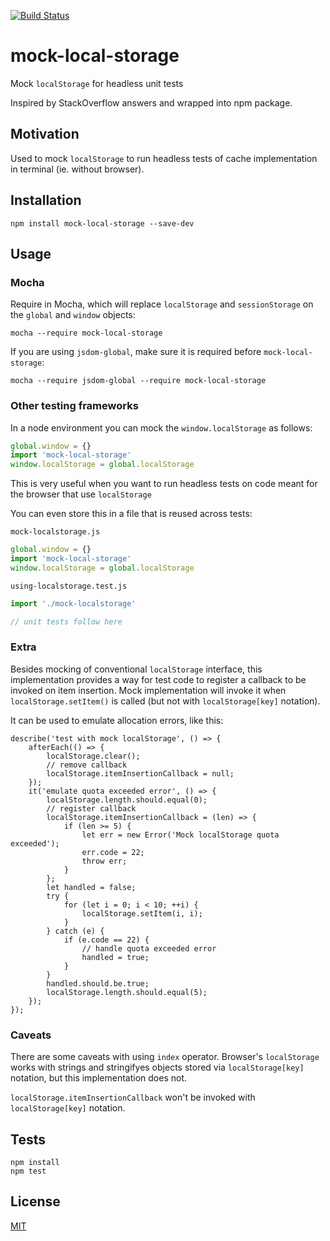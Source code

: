 [![Build Status](https://travis-ci.com/letsrock-today/mock-local-storage.svg?branch=master)](https://travis-ci.com/letsrock-today/mock-local-storage)

# mock-local-storage

Mock `localStorage` for headless unit tests

Inspired by StackOverflow answers and wrapped into npm package.

## Motivation

Used to mock `localStorage` to run headless tests of cache implementation in terminal (ie. without browser).

## Installation

    npm install mock-local-storage --save-dev

## Usage

### Mocha

Require in Mocha, which will replace `localStorage` and `sessionStorage` on the `global` and `window` objects:

    mocha --require mock-local-storage

If you are using `jsdom-global`, make sure it is required before `mock-local-storage`:  

    mocha --require jsdom-global --require mock-local-storage

### Other testing frameworks

In a node environment you can mock the `window.localStorage` as follows:

```js
global.window = {}
import 'mock-local-storage'
window.localStorage = global.localStorage
```

This is very useful when you want to run headless tests on code meant for the browser that use `localStorage`

You can even store this in a file that is reused across tests:

`mock-localstorage.js`

```js
global.window = {}
import 'mock-local-storage'
window.localStorage = global.localStorage
```

`using-localstorage.test.js`

```js
import './mock-localstorage'

// unit tests follow here
```

### Extra

Besides mocking of conventional `localStorage` interface, this implementation provides
a way for test code to register a callback to be invoked on item insertion.
Mock implementation will invoke it when `localStorage.setItem()` is called
(but not with `localStorage[key]` notation).

It can be used to emulate allocation errors, like this:

	describe('test with mock localStorage', () => {
	    afterEach(() => {
	        localStorage.clear();
			// remove callback
	        localStorage.itemInsertionCallback = null;
	    });
	    it('emulate quota exceeded error', () => {
	        localStorage.length.should.equal(0);
			// register callback
	        localStorage.itemInsertionCallback = (len) => {
	            if (len >= 5) {
	                let err = new Error('Mock localStorage quota exceeded');
	                err.code = 22;
	                throw err;
	            }
	        };
	        let handled = false;
	        try {
	            for (let i = 0; i < 10; ++i) {
	                localStorage.setItem(i, i);
	            }
	        } catch (e) {
	            if (e.code == 22) {
	                // handle quota exceeded error
	                handled = true;
	            }
	        }
	        handled.should.be.true;
	        localStorage.length.should.equal(5);
	    });
	});

### Caveats

There are some caveats with using `index` operator. Browser's `localStorage`
works with strings and stringifyes objects stored via `localStorage[key]` notation,
but this implementation does not.

`localStorage.itemInsertionCallback` won't be invoked with  `localStorage[key]` notation.

## Tests

    npm install
    npm test

## License

[MIT](https://github.com/letsrock-today/mock-local-storage/blob/master/LICENSE)
